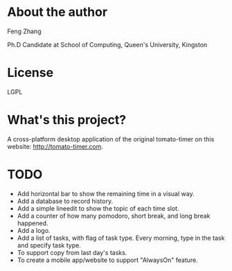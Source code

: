 # About the author
Feng Zhang

Ph.D Candidate at School of Computing, Queen's University, Kingston

# License
LGPL

# What's this project?
A cross-platform desktop application of the original tomato-timer on this website: http://tomato-timer.com.

# TODO
+ Add horizontal bar to show the remaining time in a visual way.
+ Add a database to record history.
+ Add a simple lineedit to show the topic of each time slot.
+ Add a counter of how many pomodoro, short break, and long break happened.
+ Add a logo.
+ Add a list of tasks, with flag of task type. Every morning, type in the task and specify task type.
+ To support copy from last day's tasks.
+ To create a mobile app/website to support "AlwaysOn" feature.
